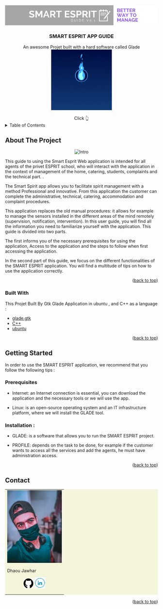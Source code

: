 <!-- PROJECT LOGO -->
<br />
<div align="center">
  <a href="https://drive.google.com/file/d/1JsEYl6GZkXHwge4ihd9FzKnS-escxRUj/view?usp=sharing">
    <img src="https://github.com/Dhaou-Jawhar/APP-SMART-ESPRIT/blob/master/pixmaps/Guide%20Banner.png" alt="Logo" />
  </a>

  <h3 align="center">SMART ESPRIT APP GUIDE</h3>

  <p align="center">
    An awesome Projet built with a hard software called Glade
    <br />
  <a href="https://docs.google.com/viewer?url=https://pdf.ac/1wIs7p">
    <img src="https://github.com/Dhaou-Jawhar/APP-SMART-ESPRIT/blob/master/pixmaps/Explore%20the%20guide.gif" alt="Logo" width="200" hight="150" />
  </a>
  </p>
    Click 👆
</div>




<!-- TABLE OF CONTENTS -->
<details>
  <summary>Table of Contents</summary>
  <ol>
    <li>
      <a href="#about-the-project">About The Project</a>
      <ul>
        <li><a href="#built-with">Built With</a></li>
      </ul>
    </li>
    <li>
      <a href="#getting-started">Getting Started</a>
      <ul>
        <li><a href="#prerequisites">Prerequisites</a></li>
        <li><a href="#installation">Installation</a></li>
      </ul>
    </li>
    <li><a href="#usage">Usage</a></li>
    <li><a href="#roadmap">Roadmap</a></li>
    <li><a href="#contributing">Contributing</a></li>
    <li><a href="#license">License</a></li>
    <li><a href="#contact">Contact</a></li>
    <li><a href="#acknowledgments">Acknowledgments</a></li>
  </ol>
</details>


<!-- ABOUT THE PROJECT -->
## About The Project

<p align="center">
<img src="https://github.com/Dhaou-Jawhar/APP-SMART-ESPRIT/blob/master/pixmaps/gif%20projet.gif" alt="Intro" />
</p>


<p>This guide to using the Smart Esprit Web application is intended for all agents of the privet ESPRIT school, who will interact with the application in the context of management of the home, catering, students, complaints and the technical part. .

The Smart Spirit app allows you to facilitate spirit management with a method
Professional and innovative.
From this application the customer can complete the administrative, technical, catering, accommodation and complaint procedures.

This application replaces the old manual procedures: it allows for example to manage the sensors installed in the different areas of the mind remotely (supervision, notification, intervention).
In this user guide, you will find all the information you need to familiarize yourself with the application. This guide is divided into two parts.

The first informs you of the necessary prerequisites for using the application,
Access to the application and the steps to follow when first accessing the application.

In the second part of this guide, we focus on the different functionalities of the SMART ESPRIT application.
You will find a multitude of tips on how to use the application correctly.</p>


<p align="right">(<a href="#top">back to top</a>)</p>

### Built With

This Projet Built By Gtk Glade Application in ubuntu , and C++ as a language : 

* [glade.gtk](https://glade.gnome.org)
* [C++](https://isocpp.org)
* [ubuntu](https://ubuntu.com)

<p align="right">(<a href="#top">back to top</a>)</p>

<!-- GETTING STARTED -->
## Getting Started

In order to use the SMART ESPRIT application, we recommend that you follow the following tips :

### Prerequisites

* Internet: an Internet connection is essential, you can download the application and the necessary tools or we will use the app.

* Linux: is an open-source operating system and an IT infrastructure platform, where we will install the GLADE tool.

### Installation : 

* GLADE: is a software that allows you to run the SMART ESPRIT project.

* PROFILE: depends on the task to be done, for example if the customer wants to access all the services and add the agents, he must have administration access.

<p align="right">(<a href="#top">back to top</a>)</p>


<!-- CONTACT -->
## Contact

<table style="background-color:#F5F5DC">
<tr>
<td>
<img src="https://github.com/Dhaou-Jawhar/Dhaou-Jawhar/blob/main/be259bd5-577b-4aa8-b27a-250649810988.png" width="180"/>

Dhaou Jawhar

<p align="center">
<a href = "https://github.com/Dhaou-Jawhar"><img src = "https://github.com/harshalrj25/MasterAssetsRepo/blob/master/gitHubLogo.png" width="32" height = "33"/></a>
<a href = "https://www.linkedin.com/in/dhaou-jawhar/"><img src = "https://github.com/harshalrj25/MasterAssetsRepo/blob/master/linkedInLogo.svg" width="36" height="36"/></a>
</p>
</td>
</tr> 
</table>


<p align="right">(<a href="#top">back to top</a>)</p>
  
